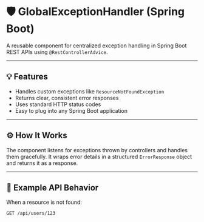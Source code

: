 # 🛡️ GlobalExceptionHandler (Spring Boot)

A reusable component for centralized exception handling in Spring Boot REST APIs using `@RestControllerAdvice`.

---

## 💡 Features

- Handles custom exceptions like `ResourceNotFoundException`
- Returns clear, consistent error responses
- Uses standard HTTP status codes
- Easy to plug into any Spring Boot application

---

## ⚙️ How It Works

The component listens for exceptions thrown by controllers and handles them gracefully. It wraps error details in a structured `ErrorResponse` object and returns it as a response.

---

## 🧪 Example API Behavior

When a resource is not found:

```http
GET /api/users/123
